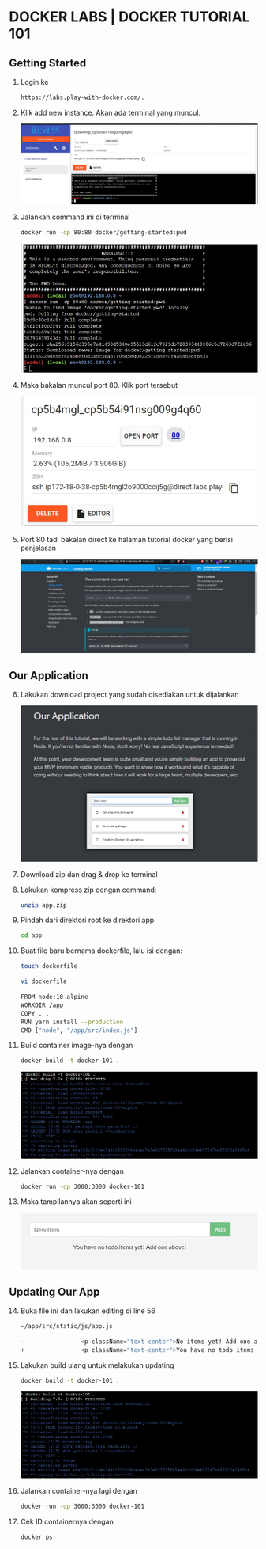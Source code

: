 # DOCKER LABS | DOCKER TUTORIAL 101

## Getting Started

1. Login ke
   ```bash
   https://labs.play-with-docker.com/.
   ```

2. Klik add new instance. Akan ada terminal yang muncul.

    ![Timedatectl](assets/de4930c0-af13-48ec-9aef-89024243f574.jpg)

3. Jalankan command ini di terminal
    ```bash
    docker run -dp 80:80 docker/getting-started:pwd
    ```

    ![Timedatectl](assets/a421aacc-cda4-4f80-a9f6-f38252312cad.jpg)

4. Maka bakalan muncul port 80. Klik port tersebut
    
    ![Timedatectl](assets/0f0dcbae-da9c-45a8-8dbf-07ab5729ffc3.jpg)

5. Port 80 tadi bakalan direct ke halaman tutorial docker yang berisi penjelasan
    
    ![Timedatectl](assets/c1bb9232-2bd1-4bc3-84e8-a17a2e2fad7d.jpg)


## Our Application

6. Lakukan download project yang sudah disediakan untuk dijalankan
    
    ![Timedatectl](assets/54768e1f-b46c-4430-85ae-27105dda8b12.jpg)

7. Download zip dan drag & drop ke terminal
8. Lakukan kompress zip dengan command:
    ```bash
    unzip app.zip
    ```

9. Pindah dari direktori root ke direktori app
    ```bash
    cd app
    ```
    
10. Buat file baru bernama dockerfile, lalu isi dengan:
    ```bash
    touch dockerfile
    ```

    ```bash
    vi dockerfile
    ```

    ```bash
    FROM node:10-alpine
    WORKDIR /app
    COPY . .
    RUN yarn install --production
    CMD ["node", "/app/src/index.js"]
    ```

11. Build container image-nya dengan
    ```bash
    docker build -t docker-101 .
    ```

    ![Timedatectl](assets/IMG-20240520-WA0002.jpg)

12. Jalankan container-nya dengan

    ```bash
    docker run -dp 3000:3000 docker-101
    ```

13. Maka tampilannya akan seperti ini

    ![Timedatectl](assets/IMG-20240520-WA0012.jpg)

## Updating Our App

14. Buka file ini dan lakukan editing di line 56

    ```bash
    ~/app/src/static/js/app.js
    ```

    ```bash
    -                <p className="text-center">No items yet! Add one above!</p>
    +                <p className="text-center">You have no todo items yet! Add one above!</p>
    ```

15. Lakukan build ulang untuk melakukan updating
    ```bash
    docker build -t docker-101 .
    ```

    ![Timedatectl](assets/IMG-20240520-WA0002.jpg)

16. Jalankan container-nya lagi dengan

    ```bash
    docker run -dp 3000:3000 docker-101
    ```

17. Cek ID containernya dengan

    ```bash
    docker ps
    ```